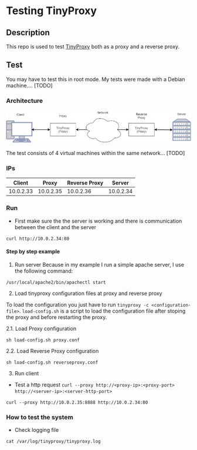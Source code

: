 # Testing TinyProxy

## Description

This repo is used to test [TinyProxy](https://github.com/tinyproxy/tinyproxy) both as a proxy and a reverse proxy.

## Test

You may have to test this in root mode. My tests were made with a Debian machine.... [TODO]

### Architecture

![architecture-image](TinyProxyExp.png)

The test consists of 4 virtual machines within the same network... [TODO]

### IPs

| Client     | Proxy      | Reverse Proxy | Server  |
| ---------- | ---------- | ---------- | ---------- |
| 10.0.2.33  | 10.0.2.35  | 10.0.2.36  | 10.0.2.34  |

### Run

- First make sure the the server is working and there is communication between the client and the server
```
curl http://10.0.2.34:80
```

#### Step by step example

1. Run server
Because in my example I run a simple apache server, I use the following command:
```
/usr/local/apache2/bin/apachectl start
```

2. Load tinyproxy configuration files at proxy and reverse proxy

To load the configuration you just have to run `tinyproxy -c <configuration-file>`.
`load-config.sh` is a script to load the configuration file after stoping the proxy and before restarting the proxy.

2.1. Load Proxy configuration
```
sh load-config.sh proxy.conf
```

2.2. Load Reverse Proxy configuration
```
sh load-config.sh reverseproxy.conf
```

3. Run client

- Test a http request `curl --proxy http://<proxy-ip>:<proxy-port> http://<server-ip>:<server-http-port>`
```
curl --proxy http://10.0.2.35:8888 http://10.0.2.34:80
```

### How to test the system

- Check logging file

```
cat /var/log/tinyproxy/tinyproxy.log
```
